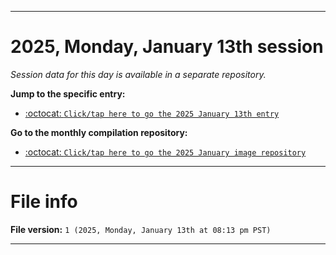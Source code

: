 
***

# 2025, Monday, January 13th session

_Session data for this day is available in a separate repository._

**Jump to the specific entry:**

- [:octocat: `Click/tap here to go the 2025 January 13th entry`](https://github.com/seanpm2001/SeansLifeArchive_Images_MotorWorld_CarFactory_Y2025_V1/tree/SeansLifeArchive_Images_MotorWorld_CarFactory_Y2025_V1_Main-dev/2025/01_January/13/)

**Go to the monthly compilation repository:**

- [:octocat: `Click/tap here to go the 2025 January image repository`](https://github.com/seanpm2001/SeansLifeArchive_Images_MotorWorld_CarFactory_Y2025_V1/)

***

# File info

**File version:** `1 (2025, Monday, January 13th at 08:13 pm PST)`

***
